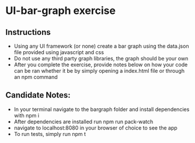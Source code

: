 # UI-bar-graph exercise

## Instructions

- Using any UI framework (or none) create a bar graph using the data.json file provided using javascript and css
- Do not use any third party graph libraries, the graph should be your own
- After you complete the exercise, provide notes below on how your code can be ran whether it be by simply opening a index.html file or through an npm command

## Candidate Notes:

 - In your terminal navigate to the bargraph folder and install dependencies with npm i
 - After dependencies are installed run npm run pack-watch
 - navigate to localhost:8080 in your browser of choice to see the app
 - To run tests, simply run npm t